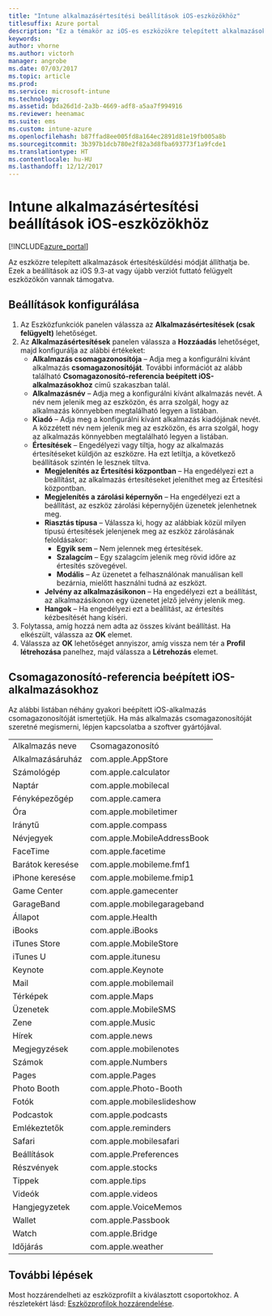 ```yaml
---
title: "Intune alkalmazásértesítési beállítások iOS-eszközökhöz"
titlesuffix: Azure portal
description: "Ez a témakör az iOS-es eszközökre telepített alkalmazások értesítéseit szabályzó beállításokat ismerteti."
keywords: 
author: vhorne
ms.author: victorh
manager: angrobe
ms.date: 07/03/2017
ms.topic: article
ms.prod: 
ms.service: microsoft-intune
ms.technology: 
ms.assetid: bda26d1d-2a3b-4669-adf8-a5aa7f994916
ms.reviewer: heenamac
ms.suite: ems
ms.custom: intune-azure
ms.openlocfilehash: b87ffad8ee005fd8a164ec2891d81e19fb005a8b
ms.sourcegitcommit: 3b397b1dcb780e2f82a3d8fba693773f1a9fcde1
ms.translationtype: HT
ms.contentlocale: hu-HU
ms.lasthandoff: 12/12/2017
---
```

# <a name="intune-app-notifications-settings-for-ios-devices"></a>Intune alkalmazásértesítési beállítások iOS-eszközökhöz

[!INCLUDE[azure_portal](./includes/azure_portal.md)]

Az eszközre telepített alkalmazások értesítésküldési módját állíthatja be. Ezek a beállítások az iOS 9.3-at vagy újabb verziót futtató felügyelt eszközökön vannak támogatva.

## <a name="configure-settings"></a>Beállítások konfigurálása

1. Az Eszközfunkciók panelen válassza az **Alkalmazásértesítések (csak felügyelt)** lehetőséget.
2. Az **Alkalmazásértesítések** panelen válassza a **Hozzáadás** lehetőséget, majd konfigurálja az alábbi értékeket:
    - **Alkalmazás csomagazonosítója** – Adja meg a konfigurálni kívánt alkalmazás **csomagazonosítóját**. További információt az alább található **Csomagazonosító-referencia beépített iOS-alkalmazásokhoz** című szakaszban talál.
    - **Alkalmazásnév** – Adja meg a konfigurálni kívánt alkalmazás nevét. A név nem jelenik meg az eszközön, és arra szolgál, hogy az alkalmazás könnyebben megtalálható legyen a listában.
    - **Kiadó** – Adja meg a konfigurálni kívánt alkalmazás kiadójának nevét. A közzétett név nem jelenik meg az eszközön, és arra szolgál, hogy az alkalmazás könnyebben megtalálható legyen a listában.
    - **Értesítések** – Engedélyezi vagy tiltja, hogy az alkalmazás értesítéseket küldjön az eszközre. Ha ezt letiltja, a következő beállítások szintén le lesznek tiltva.
        - **Megjelenítés az Értesítési központban** – Ha engedélyezi ezt a beállítást, az alkalmazás értesítéseket jeleníthet meg az Értesítési központban.
        - **Megjelenítés a zárolási képernyőn** – Ha engedélyezi ezt a beállítást, az eszköz zárolási képernyőjén üzenetek jelenhetnek meg.
        - **Riasztás típusa** – Válassza ki, hogy az alábbiak közül milyen típusú értesítések jelenjenek meg az eszköz zárolásának feloldásakor:
            - **Egyik sem** – Nem jelennek meg értesítések.
            - **Szalagcím** – Egy szalagcím jelenik meg rövid időre az értesítés szövegével.
            - **Modális** – Az üzenetet a felhasználónak manuálisan kell bezárnia, mielőtt használni tudná az eszközt.
        - **Jelvény az alkalmazásikonon** – Ha engedélyezi ezt a beállítást, az alkalmazásikonon egy üzenetet jelző jelvény jelenik meg.
        - **Hangok** – Ha engedélyezi ezt a beállítást, az értesítés kézbesítését hang kíséri.
3. Folytassa, amíg hozzá nem adta az összes kívánt beállítást. Ha elkészült, válassza az **OK** elemet.
4. Válassza az **OK** lehetőséget annyiszor, amíg vissza nem tér a **Profil létrehozása** panelhez, majd válassza a **Létrehozás** elemet. 


## <a name="bundle-id-reference-for-built-in-ios-apps"></a>Csomagazonosító-referencia beépített iOS-alkalmazásokhoz

Az alábbi listában néhány gyakori beépített iOS-alkalmazás csomagazonosítóját ismertetjük. Ha más alkalmazás csomagazonosítóját szeretné megismerni, lépjen kapcsolatba a szoftver gyártójával. 

|||
|-|-|
|Alkalmazás neve|Csomagazonosító|
|Alkalmazásáruház|com.apple.AppStore|
|Számológép|com.apple.calculator|
|Naptár|com.apple.mobilecal|
|Fényképezőgép|com.apple.camera|
|Óra|com.apple.mobiletimer|
|Iránytű|com.apple.compass|
|Névjegyek|com.apple.MobileAddressBook|
|FaceTime|com.apple.facetime|
|Barátok keresése|com.apple.mobileme.fmf1|
|iPhone keresése|com.apple.mobileme.fmip1|
|Game Center|com.apple.gamecenter|
|GarageBand|com.apple.mobilegarageband|
|Állapot|com.apple.Health|
|iBooks|com.apple.iBooks|
|iTunes Store|com.apple.MobileStore|
|iTunes U|com.apple.itunesu|
|Keynote|com.apple.Keynote|
|Mail|com.apple.mobilemail|
|Térképek|com.apple.Maps|
|Üzenetek|com.apple.MobileSMS|
|Zene|com.apple.Music|
|Hírek|com.apple.news|
|Megjegyzések|com.apple.mobilenotes|
|Számok|com.apple.Numbers|
|Pages|com.apple.Pages|
|Photo Booth|com.apple.Photo-Booth|
|Fotók|com.apple.mobileslideshow|
|Podcastok|com.apple.podcasts|
|Emlékeztetők|com.apple.reminders|
|Safari|com.apple.mobilesafari|
|Beállítások|com.apple.Preferences|
|Részvények|com.apple.stocks|
|Tippek|com.apple.tips|
|Videók|com.apple.videos|
|Hangjegyzetek|com.apple.VoiceMemos|
|Wallet|com.apple.Passbook|
|Watch|com.apple.Bridge|
|Időjárás|com.apple.weather|

## <a name="next-steps"></a>További lépések

Most hozzárendelheti az eszközprofilt a kiválasztott csoportokhoz. A részletekért lásd: [Eszközprofilok hozzárendelése](device-profile-assign.md).
